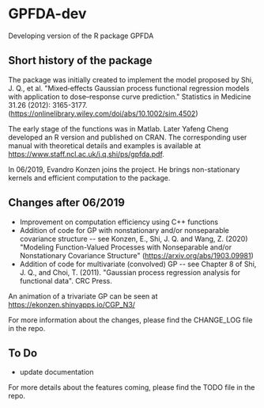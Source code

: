 # GPFDA-dev
Developing version of the R package GPFDA

## Short history of the package
The package was initially created to implement the model proposed by Shi, J. Q., et al. "Mixed‐effects Gaussian process functional regression models with application to dose–response curve prediction." Statistics in Medicine 31.26 (2012): 3165-3177. (https://onlinelibrary.wiley.com/doi/abs/10.1002/sim.4502)

The early stage of the functions was in Matlab. Later Yafeng Cheng developed an R version and published on CRAN. The corresponding user manual with theoretical details and examples is available at https://www.staff.ncl.ac.uk/j.q.shi/ps/gpfda.pdf.

In 06/2019, Evandro Konzen joins the project. He brings non-stationary kernels and efficient computation to the package. 

## Changes after 06/2019
* Improvement on computation efficiency using C++ functions
* Addition of code for GP with nonstationary and/or nonseparable covariance structure -- see Konzen, E., Shi, J. Q. and Wang, Z. (2020) "Modeling Function-Valued Processes with Nonseparable and/or Nonstationary Covariance Structure" (https://arxiv.org/abs/1903.09981)
* Addition of code for multivariate (convolved) GP  -- see Chapter 8 of Shi, J. Q., and Choi, T. (2011). "Gaussian process regression analysis for functional data". CRC Press. 

An animation of a trivariate GP can be seen at https://ekonzen.shinyapps.io/CGP_N3/

For more information about the changes, please find the CHANGE_LOG file in the repo.

## To Do
* update documentation

For more details about the features coming, please find the TODO file in the repo.
